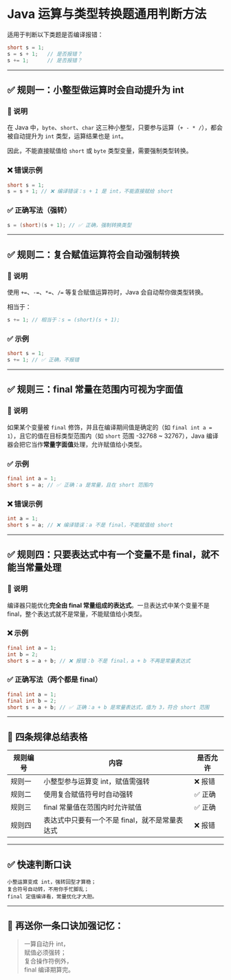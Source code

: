 # Java 运算与类型转换题通用判断方法

适用于判断以下类题是否编译报错：

```java
short s = 1;
s = s + 1;   // 是否报错？
s += 1;      // 是否报错？
```

---

## ✅ 规则一：小整型做运算时会自动提升为 int

### 📘 说明
在 Java 中，`byte`、`short`、`char` 这三种小整型，只要参与运算（`+ - * /`），都会被自动提升为 `int` 类型，运算结果也是 `int`。

因此，不能直接赋值给 `short` 或 `byte` 类型变量，需要强制类型转换。

### ❌ 错误示例

```java
short s = 1;
s = s + 1; // ❌ 编译错误：s + 1 是 int，不能直接赋给 short
```

### ✅ 正确写法（强转）

```java
s = (short)(s + 1); // ✅ 正确，强制转换类型
```

---

## ✅ 规则二：复合赋值运算符会自动强制转换

### 📘 说明
使用 `+=`、`-=`、`*=`、`/=` 等复合赋值运算符时，Java 会自动帮你做类型转换。

相当于：

```java
s += 1; // 相当于：s = (short)(s + 1);
```

### ✅ 示例

```java
short s = 1;
s += 1; // ✅ 正确，不报错
```

---

## ✅ 规则三：final 常量在范围内可视为字面值

### 📘 说明
如果某个变量被 `final` 修饰，并且在编译期间值是确定的（如 `final int a = 1`），且它的值在目标类型范围内（如 `short` 范围 -32768 ~ 32767），Java 编译器会把它当作**常量字面值**处理，允许赋值给小类型。

### ✅ 示例

```java
final int a = 1;
short s = a; // ✅ 正确：a 是常量，且在 short 范围内
```

### ❌ 错误示例

```java
int a = 1;
short s = a; // ❌ 编译错误：a 不是 final，不能赋值给 short
```

---

## ✅ 规则四：只要表达式中有一个变量不是 final，就不能当常量处理

### 📘 说明
编译器只能优化**完全由 final 常量组成的表达式**。一旦表达式中某个变量不是 final，整个表达式就不是常量，不能赋值给小类型。

### ❌ 示例

```java
final int a = 1;
int b = 2;
short s = a + b; // ❌ 报错：b 不是 final，a + b 不再是常量表达式
```

### ✅ 正确写法（两个都是 final）

```java
final int a = 1;
final int b = 2;
short s = a + b; // ✅ 正确：a + b 是常量表达式，值为 3，符合 short 范围
```

---

## 📌 四条规律总结表格

| 规则编号 | 内容 | 是否允许 |
|----------|------|-----------|
| 规则一 | 小整型参与运算变 int，赋值需强转 | ❌ 报错 |
| 规则二 | 使用复合赋值符号时自动强转 | ✅ 正确 |
| 规则三 | final 常量值在范围内时允许赋值 | ✅ 正确 |
| 规则四 | 表达式中只要有一个不是 final，就不是常量表达式 | ❌ 报错 |

---

## ✅ 快速判断口诀

```
小整运算变成 int，强转回型才算稳；
复合符号自动转，不用你手忙脚乱；
final 定值编译看，常量优化才大胆。
```

---

## 🧠 再送你一条口诀加强记忆：

> 一算自动升 int，  
> 赋值必须强转；  
> 复合操作符例外，  
> final 编译期算完。


